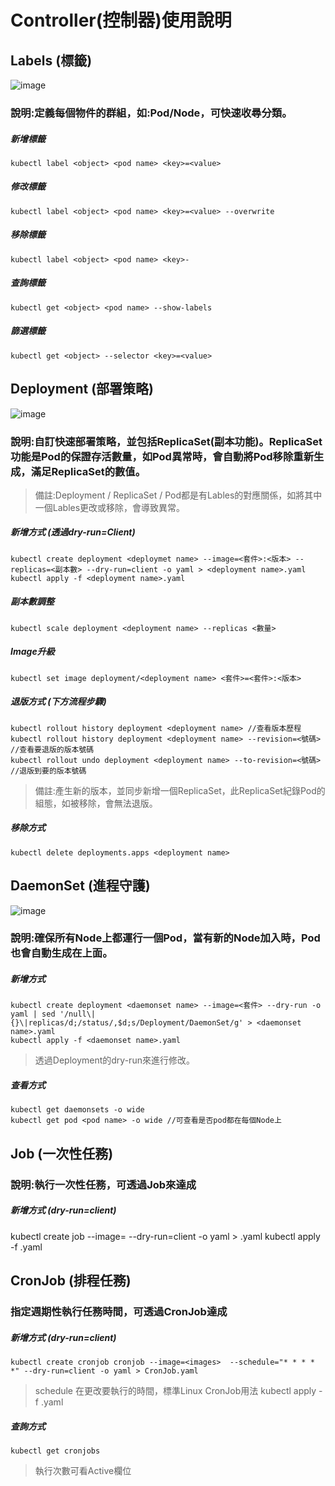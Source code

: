 # Controller(控制器)使用說明
## Labels (標籤)
![image](https://user-images.githubusercontent.com/39659664/223018499-9863ebad-2239-424f-9ea1-62ff4983df51.png)
### 說明:定義每個物件的群組，如:Pod/Node，可快速收尋分類。
##### 新增標籤
    kubectl label <object> <pod name> <key>=<value>
##### 修改標籤
    kubectl label <object> <pod name> <key>=<value> --overwrite
##### 移除標籤
    kubectl label <object> <pod name> <key>-
##### 查詢標籤
    kubectl get <object> <pod name> --show-labels    
##### 篩選標籤
    kubectl get <object> --selector <key>=<value>
## Deployment (部署策略)
![image](https://user-images.githubusercontent.com/39659664/223021971-28a61756-c518-4702-acd1-10fa7ae686e7.png)
### 說明:自訂快速部署策略，並包括ReplicaSet(副本功能)。ReplicaSet功能是Pod的保證存活數量，如Pod異常時，會自動將Pod移除重新生成，滿足ReplicaSet的數值。
> 備註:Deployment / ReplicaSet / Pod都是有Lables的對應關係，如將其中一個Lables更改或移除，會導致異常。
##### 新增方式 (透過dry-run=Client)
    kubectl create deployment <deploymet name> --image=<套件>:<版本> --replicas=<副本數> --dry-run=client -o yaml > <deployment name>.yaml
    kubectl apply -f <deployment name>.yaml
##### 副本數調整
    kubectl scale deployment <deployment name> --replicas <數量>
##### Image升級
    kubectl set image deployment/<deployment name> <套件>=<套件>:<版本>
##### 退版方式 (下方流程步驟)
    kubectl rollout history deployment <deployment name> //查看版本歷程
    kubectl rollout history deployment <deployment name> --revision=<號碼> //查看要退版的版本號碼
    kubectl rollout undo deployment <deployment name> --to-revision=<號碼> //退版到要的版本號碼
> 備註:產生新的版本，並同步新增一個ReplicaSet，此ReplicaSet紀錄Pod的組態，如被移除，會無法退版。
##### 移除方式
    kubectl delete deployments.apps <deployment name>
## DaemonSet (進程守護)
![image](https://user-images.githubusercontent.com/39659664/223023844-79d31c33-fb8c-429d-a335-58c087171f9d.png)
### 說明:確保所有Node上都運行一個Pod，當有新的Node加入時，Pod也會自動生成在上面。
##### 新增方式
    kubectl create deployment <daemonset name> --image=<套件> --dry-run -o yaml | sed '/null\|{}\|replicas/d;/status/,$d;s/Deployment/DaemonSet/g' > <daemonset name>.yaml
    kubectl apply -f <daemonset name>.yaml
> 透過Deployment的dry-run來進行修改。
##### 查看方式
    kubectl get daemonsets -o wide
    kubectl get pod <pod name> -o wide //可查看是否pod都在每個Node上
## Job (一次性任務)
### 說明:執行一次性任務，可透過Job來達成
##### 新增方式 (dry-run=client)
kubectl create job <job name> --image=<images> --dry-run=client -o yaml > <Job name>.yaml
kubectl apply -f <job name>.yaml
## CronJob (排程任務)
### 指定週期性執行任務時間，可透過CronJob達成
##### 新增方式 (dry-run=client)
    kubectl create cronjob cronjob --image=<images>  --schedule="* * * * *" --dry-run=client -o yaml > CronJob.yaml
> schedule 在更改要執行的時間，標準Linux CronJob用法
    kubectl apply -f <cronjob>.yaml
##### 查詢方式
    kubectl get cronjobs
> 執行次數可看Active欄位
